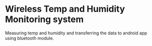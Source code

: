 # Wireless Temp and Humidity Monitoring system
 Measuring temp and humidity and transferring the data to android app using bluetooth module.
